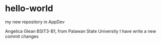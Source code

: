 # hello-world
my new repository in AppDev

Angelica Glean BSIT3-B1, from Palawan State University
I have write a new commit changes

